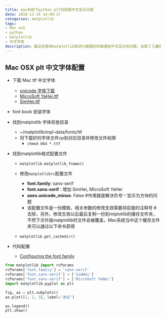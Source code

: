 ```yaml
---
title: mac系统下python plt包绘图中文显示问题
date: 2018-11-16 14:49:17
categories: matplotlib
tags:
- Mac osX
- python
- matplotlib
- 中文字体
description: 最近在使用matplotlib库进行画图的时候遇到中文显示的问题，谷歌了几番做个记录，最终解决我问题的关键一步还是官方文档给出的，以后有什么问题还是先直接看官方文档最直接，效率最高，走得弯路最少！~
---
```



## Mac OSX plt 中文字体配置
- 下载 Mac ttf 中文字体
    - [unicode 字体下载](https://github.com/dolbydu/font/tree/master/unicode)
    - [MicroSoft YaHei.ttf](https://github.com/dolbydu/font/blob/master/unicode/Microsoft%20Yahei.ttf)
    - [SimHei.ttf](https://github.com/dolbydu/font/blob/master/unicode/SimHei.ttf)
- font book 安装字体
- 找到matplotlib 字体存放目录
    - ~/matplotlib/mpl-data/fonts/ttf
    - 将下载好的字体文件cp到对应目录并修改文件权限
        - `chmod 664 *.ttf`


- 找到matplotlib格式配置文件
    - `matplotlib.matplotlib_fname()`


    - 修改`matplotlibrc`配置文件
        - **font.family**: sans-serif
        - **font.sans-serif** : 增加 SimHei, MicroSoft YaHei 
        - **axes.unicode_minus**: False #作用就是解决负号'-'显示为方块的问题
        - 该配置文件是一份模板，相关参数的修改生效需要将前面的注释号 # 去除，另外，修改生效以后最后复制一份到mtplotlib的缓存文件夹，不然下次升级matplotlib时文件会被覆盖，Mac系统当中这个缓存文件夹可以通过以下命令获得
    - `matplotlib.get_cachedir()`


- 代码配置
    - [Configuring the font family](https://matplotlib.org/gallery/text_labels_and_annotations/font_family_rc_sgskip.html?highlight=font)

```python
from matplotlib import rcParams
rcParams['font.family'] = 'sans-serif'
rcParams['font.sans-serif'] = ['SimHei']
rcParams['font.sans-serif'] = ['MicroSoft YaHei']
import matplotlib.pyplot as plt

fig, ax = plt.subplots()
ax.plot([1, 2, 3], label='测试')

ax.legend()
plt.show()
```